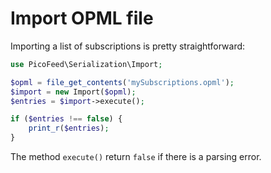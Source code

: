 Import OPML file
================

Importing a list of subscriptions is pretty straightforward:

```php
use PicoFeed\Serialization\Import;

$opml = file_get_contents('mySubscriptions.opml');
$import = new Import($opml);
$entries = $import->execute();

if ($entries !== false) {
    print_r($entries);
}

```

The method `execute()` return `false` if there is a parsing error.
